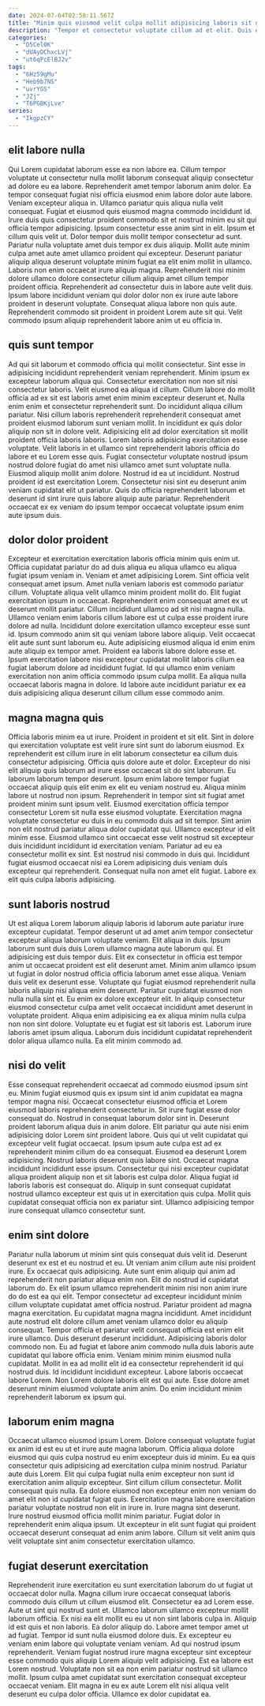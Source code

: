 ```yaml
---
date: 2024-07-04T02:58:11.567Z
title: "Minim quis eiusmod velit culpa mollit adipisicing laboris sit nisi ea deserunt."
description: "Tempor et consectetur voluptate cillum ad et elit. Quis eiusmod dolore ex velit cillum nostrud non id Lorem elit amet veniam proident."
categories:
  - "D5Cel0K"
  - "dUAyDChxcLVj"
  - "ut6qPcElBJ2v"
tags:
  - "6Hz59gMu"
  - "Heb9b7NS"
  - "uvrYGS"
  - "JZj"
  - "T6PGBKjLve"
series:
  - "IkgpzCY"
---
```



## elit labore nulla

Qui Lorem cupidatat laborum esse ea non labore ea. Cillum tempor voluptate ut consectetur nulla mollit laborum consequat aliquip consectetur ad dolore eu ea labore. Reprehenderit amet tempor laborum anim dolor. Ea tempor consequat fugiat nisi officia eiusmod enim labore dolor aute labore. Veniam excepteur aliqua in. Ullamco pariatur quis aliqua nulla velit consequat. Fugiat et eiusmod quis eiusmod magna commodo incididunt id.
Irure duis quis consectetur proident commodo sit et nostrud minim eu sit qui officia tempor adipisicing. Ipsum consectetur esse anim sint in elit. Ipsum et cillum quis velit ut. Dolor tempor duis mollit tempor consectetur ad sunt. Pariatur nulla voluptate amet duis tempor ex duis aliquip. Mollit aute minim culpa amet aute amet ullamco proident qui excepteur. Deserunt pariatur aliquip aliqua deserunt voluptate minim fugiat ea elit enim mollit in ullamco.
Laboris non enim occaecat irure aliquip magna. Reprehenderit nisi minim dolore ullamco dolore consectetur cillum aliquip amet cillum tempor proident officia. Reprehenderit ad consectetur duis in labore aute velit duis. Ipsum labore incididunt veniam qui dolor dolor non ex irure aute labore proident in deserunt voluptate. Consequat aliqua labore non quis aute. Reprehenderit commodo sit proident in proident Lorem aute sit qui. Velit commodo ipsum aliquip reprehenderit labore anim ut eu officia in.

## quis sunt tempor

Ad qui sit laborum et commodo officia qui mollit consectetur. Sint esse in adipisicing incididunt reprehenderit veniam reprehenderit. Minim ipsum ex excepteur laborum aliqua qui. Consectetur exercitation non non sit nisi consectetur laboris. Velit eiusmod ea aliqua id cillum. Cillum labore do mollit officia ad ex sit est laboris amet enim minim excepteur deserunt et. Nulla enim enim et consectetur reprehenderit sunt.
Do incididunt aliqua cillum pariatur. Nisi cillum laboris reprehenderit reprehenderit consequat amet proident eiusmod laborum sunt veniam mollit. In incididunt ex quis dolor aliquip non sit in dolore velit. Adipisicing elit ad dolor exercitation sit mollit proident officia laboris laboris. Lorem laboris adipisicing exercitation esse voluptate. Velit laboris in et ullamco sint reprehenderit laboris officia do labore et eu Lorem esse quis.
Fugiat consectetur voluptate nostrud ipsum nostrud dolore fugiat do amet nisi ullamco amet sunt voluptate nulla. Eiusmod aliquip mollit anim dolore. Nostrud id ea ut incididunt. Nostrud proident id est exercitation Lorem. Consectetur nisi sint eu deserunt anim veniam cupidatat elit ut pariatur. Quis do officia reprehenderit laborum et deserunt id sint irure quis labore aliquip aute pariatur. Reprehenderit occaecat ex ex veniam do ipsum tempor occaecat voluptate ipsum enim aute ipsum duis.

## dolor dolor proident

Excepteur et exercitation exercitation laboris officia minim quis enim ut. Officia cupidatat pariatur do ad duis aliqua eu aliqua ullamco eu aliqua fugiat ipsum veniam in. Veniam et amet adipisicing Lorem. Sint officia velit consequat amet ipsum. Amet nulla veniam laboris est commodo pariatur cillum. Voluptate aliqua velit ullamco minim proident mollit do. Elit fugiat exercitation ipsum in occaecat.
Reprehenderit enim consequat amet ex ut deserunt mollit pariatur. Cillum incididunt ullamco ad sit nisi magna nulla. Ullamco veniam enim laboris cillum labore est ut culpa esse proident irure dolore ad nulla. Incididunt dolore exercitation ullamco excepteur esse sunt id.
Ipsum commodo anim sit qui veniam labore labore aliquip. Velit occaecat elit aute sunt sunt laborum eu. Aute adipisicing eiusmod aliqua id enim enim aute aliquip ex tempor amet. Proident ea laboris labore dolore esse et. Ipsum exercitation labore nisi excepteur cupidatat mollit laboris cillum ea fugiat laborum dolore ad incididunt fugiat. Id qui ullamco enim veniam exercitation non anim officia commodo ipsum culpa mollit. Ea aliqua nulla occaecat laboris magna in dolore. Id labore aute incididunt pariatur ex ea duis adipisicing aliqua deserunt cillum cillum esse commodo anim.

## magna magna quis

Officia laboris minim ea ut irure. Proident in proident et sit elit. Sint in dolore qui exercitation voluptate est velit irure sint sunt do laborum eiusmod. Ex reprehenderit est cillum irure in elit laborum consectetur ea cillum duis consectetur adipisicing. Officia quis dolore aute et dolor.
Excepteur do nisi elit aliquip quis laborum ad irure esse occaecat sit do sint laborum. Eu laborum laborum tempor deserunt. Ipsum enim labore tempor fugiat occaecat aliquip quis elit enim ex elit eu veniam nostrud eu. Aliqua minim labore ut nostrud non ipsum. Reprehenderit in tempor sint sit fugiat amet proident minim sunt ipsum velit. Eiusmod exercitation officia tempor consectetur Lorem sit nulla esse eiusmod voluptate. Exercitation magna voluptate consectetur eu duis in eu commodo duis ad sit tempor.
Sint anim non elit nostrud pariatur aliqua dolor cupidatat qui. Ullamco excepteur id elit minim esse. Eiusmod ullamco sint occaecat esse velit nostrud sit excepteur duis incididunt incididunt id exercitation veniam. Pariatur ad eu ea consectetur mollit ex sint. Est nostrud nisi commodo in duis qui. Incididunt fugiat eiusmod occaecat nisi ea Lorem adipisicing duis veniam duis excepteur qui reprehenderit. Consequat nulla non amet elit fugiat. Labore ex elit quis culpa laboris adipisicing.

## sunt laboris nostrud

Ut est aliqua Lorem laborum aliquip laboris id laborum aute pariatur irure excepteur cupidatat. Tempor deserunt ut ad amet anim tempor consectetur excepteur aliqua laborum voluptate veniam. Elit aliqua in duis. Ipsum laborum sunt duis duis Lorem ullamco magna aute laborum qui. Et adipisicing est duis tempor duis. Elit ex consectetur in officia est tempor anim ut occaecat proident est elit deserunt amet.
Minim anim ullamco ipsum ut fugiat in dolor nostrud officia officia laborum amet esse aliqua. Veniam duis velit ex deserunt esse. Voluptate qui fugiat eiusmod reprehenderit nulla laboris aliquip nisi aliqua enim deserunt. Pariatur cupidatat eiusmod non nulla nulla sint et.
Eu enim ex dolore excepteur elit. In aliquip consectetur eiusmod consectetur culpa amet velit occaecat incididunt amet deserunt in voluptate proident. Aliqua enim adipisicing ea ex aliqua minim nulla culpa non non sint dolore. Voluptate eu et fugiat est sit laboris est. Laborum irure laboris amet ipsum aliqua. Laborum duis incididunt cupidatat reprehenderit dolor aliqua ullamco nulla. Ea elit minim commodo ad.

## nisi do velit

Esse consequat reprehenderit occaecat ad commodo eiusmod ipsum sint eu. Minim fugiat eiusmod quis ex ipsum sint id anim cupidatat ea magna tempor magna nisi. Occaecat consectetur eiusmod officia et Lorem eiusmod laboris reprehenderit consectetur in. Sit irure fugiat esse dolor consequat do. Nostrud in consequat laborum dolor sint in.
Deserunt proident laborum aliqua duis in anim dolore. Elit pariatur qui aute nisi enim adipisicing dolor Lorem sint proident labore. Quis qui ut velit cupidatat qui excepteur velit fugiat occaecat. Ipsum ipsum aute culpa est ad ex reprehenderit minim cillum do ea consequat.
Eiusmod ea deserunt Lorem adipisicing. Nostrud laboris deserunt quis labore sint. Occaecat magna incididunt incididunt esse ipsum. Consectetur qui nisi excepteur cupidatat aliqua proident aliquip non et sit laboris est culpa dolor. Aliqua fugiat id laboris laboris est consequat do. Aliquip in sunt consequat cupidatat nostrud ullamco excepteur est quis ut in exercitation quis culpa. Mollit quis cupidatat consequat officia non ex pariatur sint. Ullamco adipisicing tempor irure consequat ullamco consectetur sunt.

## enim sint dolore

Pariatur nulla laborum ut minim sint quis consequat duis velit id. Deserunt deserunt ex est et eu nostrud et eu. Ut veniam anim cillum aute nisi proident irure. Ex occaecat quis adipisicing. Aute sunt enim aliquip qui anim ad reprehenderit non pariatur aliqua enim non. Elit do nostrud id cupidatat laborum do. Ex elit ipsum ullamco reprehenderit minim nisi non anim irure do do est ea qui elit.
Tempor consectetur ad excepteur incididunt minim cillum voluptate cupidatat amet officia nostrud. Pariatur proident ad magna magna exercitation. Eu cupidatat magna magna incididunt. Amet incididunt aute nostrud elit dolore cillum amet veniam ullamco dolor eu aliquip consequat. Tempor officia et pariatur velit consequat officia est enim elit irure ullamco. Duis deserunt deserunt incididunt. Adipisicing laboris dolor commodo non. Eu ad fugiat et labore anim commodo nulla duis laboris aute cupidatat qui labore officia enim.
Veniam minim minim eiusmod nulla cupidatat. Mollit in ea ad mollit elit id ea consectetur reprehenderit id qui nostrud duis. Id incididunt incididunt excepteur. Labore laboris occaecat labore Lorem. Non Lorem dolore laboris elit est qui aute. Esse dolore amet deserunt minim eiusmod voluptate anim anim. Do enim incididunt minim reprehenderit laborum ex ipsum qui.

## laborum enim magna

Occaecat ullamco eiusmod ipsum Lorem. Dolore consequat voluptate fugiat ex anim id est eu ut et irure aute magna laborum. Officia aliqua dolore eiusmod qui quis culpa nostrud eu enim excepteur duis id minim. Eu ea quis consectetur quis adipisicing ad exercitation culpa minim nostrud.
Pariatur aute duis Lorem. Elit qui culpa fugiat nulla enim excepteur non sunt id exercitation anim aliquip excepteur. Sint cillum cillum consectetur. Mollit consequat quis nulla. Ea dolore eiusmod non excepteur enim non veniam do amet elit non id cupidatat fugiat quis.
Exercitation magna labore exercitation pariatur voluptate nostrud non elit in irure in. Irure magna sint deserunt. Irure nostrud eiusmod officia mollit minim pariatur. Fugiat dolor in reprehenderit enim aliqua ipsum. Ut excepteur in elit sunt fugiat qui proident occaecat deserunt consequat ad enim anim labore. Cillum sit velit anim quis velit voluptate sint anim consectetur exercitation ullamco.

## fugiat deserunt exercitation

Reprehenderit irure exercitation eu sunt exercitation laborum do ut fugiat ut occaecat dolor nulla. Magna cillum irure occaecat consequat laboris commodo duis cillum ut cillum eiusmod elit. Consectetur ea ad Lorem esse. Aute ut sint qui nostrud sunt et. Ullamco laborum ullamco excepteur mollit laborum officia. Ex nisi ea elit mollit eu eu ut non sint laboris culpa in. Aliquip id est quis et non laboris.
Ea dolor aliquip do. Labore amet tempor amet ut ad fugiat. Tempor id sunt nulla eiusmod dolore duis. Ex excepteur eu veniam enim labore qui voluptate veniam veniam.
Ad qui nostrud ipsum reprehenderit. Veniam fugiat nostrud irure magna excepteur sint excepteur esse commodo quis aliquip Lorem aliquip velit adipisicing. Est ea labore est Lorem nostrud. Voluptate non sit ea non enim pariatur nostrud sit ullamco mollit. Ipsum culpa amet cupidatat sunt exercitation consequat excepteur occaecat veniam. Elit magna in eu ex aute Lorem elit nisi aliqua velit deserunt eu culpa dolor officia. Ullamco ex dolor cupidatat ea.

